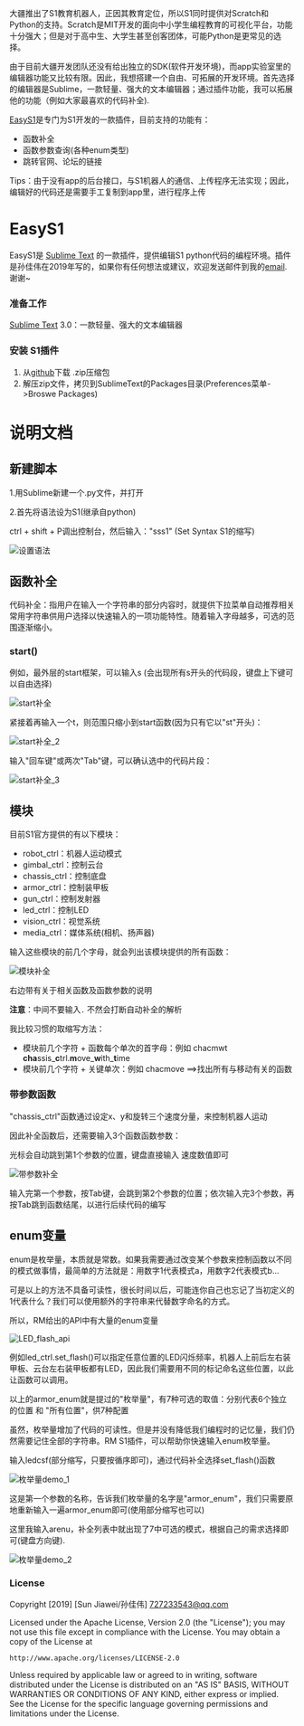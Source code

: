 大疆推出了S1教育机器人，正因其教育定位，所以S1同时提供对Scratch和Python的支持。Scratch是MIT开发的面向中小学生编程教育的可视化平台，功能十分强大；但是对于高中生、大学生甚至创客团体，可能Python是更常见的选择。



由于目前大疆开发团队还没有给出独立的SDK(软件开发环境)，而app实验室里的编辑器功能又比较有限。因此，我想搭建一个自由、可拓展的开发环境。首先选择的编辑器是Sublime，一款轻量、强大的文本编辑器；通过插件功能，我可以拓展他的功能（例如大家最喜欢的代码补全). 



[EasyS1](https://github.com/sunjiawe/RoboMaster-Easy-S1)是专门为S1开发的一款插件，目前支持的功能有：

* 函数补全
* 函数参数查询(各种enum类型)
* 跳转官网、论坛的链接

Tips：由于没有app的后台接口，与S1机器人的通信、上传程序无法实现；因此，编辑好的代码还是需要手工复制到app里，进行程序上传



# EasyS1

EasyS1是 [Sublime Text](http://www.sublimetext.com) 的一款插件，提供编辑S1 python代码的编程环境。插件是孙佳伟在2019年写的，如果你有任何想法或建议，欢迎发送邮件到我的[email](727233543@qq.com). 谢谢~


### 准备工作
[Sublime Text](http://www.sublimetext.com) 3.0：一款轻量、强大的文本编辑器

### 安装 S1插件

1. 从[github](https://github.com/sunjiawe/RoboMaster-Easy-S1)下载 .zip压缩包
2. 解压zip文件，拷贝到SublimeText的Packages目录(Preferences菜单->Broswe Packages)



# 说明文档

## 新建脚本

1.用Sublime新建一个.py文件，并打开

2.首先将语法设为S1(继承自python)

ctrl + shift + P调出控制台，然后输入："sss1" (Set Syntax S1的缩写)

![设置语法](./screenshot/设置语法.jpg)



## 函数补全

代码补全：指用户在输入一个字符串的部分内容时，就提供下拉菜单自动推荐相关常用字符串供用户选择以快速输入的一项功能特性。随着输入字母越多，可选的范围逐渐缩小。



### start()

例如，最外层的start框架，可以输入s  (会出现所有s开头的代码段，键盘上下键可以自由选择)

![start补全](./screenshot/start补全.jpg)



紧接着再输入一个t，则范围只缩小到start函数(因为只有它以"st"开头)：

![start补全_2](./screenshot/start补全_2.jpg)



输入"回车键"或两次"Tab"键，可以确认选中的代码片段：

![start补全_3](./screenshot/start补全_3.jpg)

## 模块

目前S1官方提供的有以下模块：

* robot_ctrl：机器人运动模式
* gimbal_ctrl：控制云台
* chassis_ctrl：控制底盘
* armor_ctrl：控制装甲板
* gun_ctrl：控制发射器
* led_ctrl：控制LED
* vision_ctrl：视觉系统
* media_ctrl：媒体系统(相机、扬声器)



输入这些模块的前几个字母，就会列出该模块提供的所有函数：

![模块补全](./screenshot/模块补全.jpg)

右边带有关于相关函数及函数参数的说明



**注意**：中间不要输入`.`  不然会打断自动补全的解析



我比较习惯的取缩写方法：

* 模块前几个字符 + 函数每个单次的首字母：例如 chacmwt       **cha**ssis_**c**trl.**m**ove\_**w**ith\_**t**ime
* 模块前几个字符 + 关键单次：例如  chacmove    ==>找出所有与移动有关的函数



### 带参数函数

"chassis_ctrl"函数通过设定x、y和旋转三个速度分量，来控制机器人运动

因此补全函数后，还需要输入3个函数函数参数：

光标会自动跳到第1个参数的位置，键盘直接输入 速度数值即可

![带参数补全](./screenshot/带参数补全.jpg)

输入完第一个参数，按Tab键，会跳到第2个参数的位置；依次输入完3个参数，再按Tab跳到函数结尾，以进行后续代码的编写



## enum变量

enum是枚举量，本质就是常数。如果我需要通过改变某个参数来控制函数以不同的模式做事情，最简单的方法就是：用数字1代表模式a，用数字2代表模式b...

可是以上的方法不具备可读性，很长时间以后，可能连你自己也忘记了当初定义的1代表什么？我们可以使用额外的字符串来代替数字命名的方式。

所以，RM给出的API中有大量的enum变量

![LED_flash_api](./screenshot/LED_flash_api.jpg)

例如led_ctrl.set_flash()可以指定任意位置的LED闪烁频率，机器人上前后左右装甲板、云台左右装甲板都有LED，因此我们需要用不同的标记命名这些位置，以此让函数可以调用。

以上的armor_enum就是提过的"枚举量"，有7种可选的取值：分别代表6个独立的位置 和 "所有位置"，供7种配置



虽然，枚举量增加了代码的可读性。但是并没有降低我们编程时的记忆量，我们仍然需要记住全部的字符串。RM S1插件，可以帮助你快速输入enum枚举量。



输入ledcsf(部分缩写，只要按循序即可)，通过代码补全选择set_flash()函数

![枚举量demo_1](./screenshot/枚举量demo_1.jpg)

这是第一个参数的名称，告诉我们枚举量的名字是"armor_enum"，我们只需要原地重新输入一遍armor_enum即可(使用部分缩写也可以)



这里我输入arenu，补全列表中就出现了7中可选的模式，根据自己的需求选择即可(键盘方向键).

![枚举量demo_2](./screenshot/枚举量demo_2.jpg)



### License

Copyright [2019] [Sun Jiawei/孙佳伟] <727233543@qq.com>

Licensed under the Apache License, Version 2.0 (the "License");
you may not use this file except in compliance with the License.
You may obtain a copy of the License at

    http://www.apache.org/licenses/LICENSE-2.0

Unless required by applicable law or agreed to in writing, software
distributed under the License is distributed on an "AS IS" BASIS,
WITHOUT WARRANTIES OR CONDITIONS OF ANY KIND, either express or implied.
See the License for the specific language governing permissions and
limitations under the License.